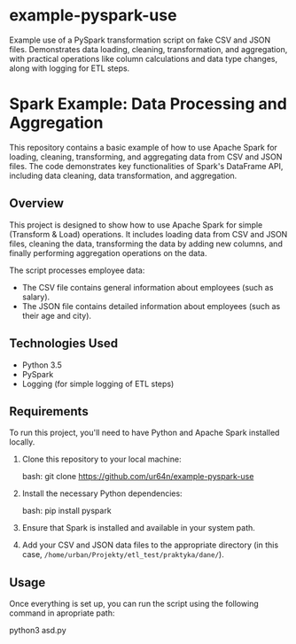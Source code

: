 # example-pyspark-use
Example use of a PySpark transformation script on fake CSV and JSON files. Demonstrates data loading, cleaning, transformation, and aggregation, with practical operations like column calculations and data type changes, along with logging for ETL steps.
# Spark Example: Data Processing and Aggregation

This repository contains a basic example of how to use Apache Spark for loading, cleaning, transforming, and aggregating data from CSV and JSON files. The code demonstrates key functionalities of Spark's DataFrame API, including data cleaning, data transformation, and aggregation.

## Overview

This project is designed to show how to use Apache Spark for simple (Transform & Load) operations. It includes loading data from CSV and JSON files, cleaning the data, transforming the data by adding new columns, and finally performing aggregation operations on the data.

The script processes employee data:
- The CSV file contains general information about employees (such as salary).
- The JSON file contains detailed information about employees (such as their age and city).

## Technologies Used

- Python 3.5
- PySpark
- Logging (for simple logging of ETL steps)

## Requirements

To run this project, you'll need to have Python and Apache Spark installed locally.

1. Clone this repository to your local machine:

    bash:
    git clone https://github.com/ur64n/example-pyspark-use
    

2. Install the necessary Python dependencies:

    bash:
    pip install pyspark
    

3. Ensure that Spark is installed and available in your system path.

4. Add your CSV and JSON data files to the appropriate directory (in this case, `/home/urban/Projekty/etl_test/praktyka/dane/`).

## Usage

Once everything is set up, you can run the script using the following command in apropriate path:

python3 asd.py

